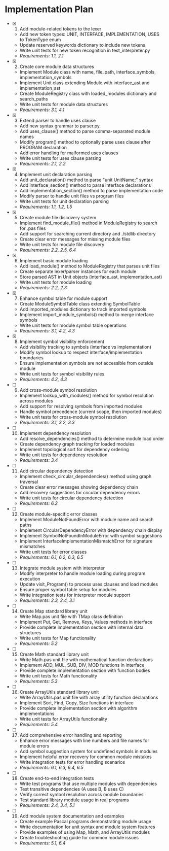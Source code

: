# Implementation Plan

- [x] 1. Add module-related tokens to the lexer








  - Add new token types: UNIT, INTERFACE, IMPLEMENTATION, USES to TokenType enum
  - Update reserved keywords dictionary to include new tokens
  - Write unit tests for new token recognition in test_interpreter.py
  - _Requirements: 1.1, 2.1_

- [x] 2. Create core module data structures




  - Implement Module class with name, file_path, interface_symbols, implementation_symbols
  - Implement Unit class extending Module with interface_ast and implementation_ast
  - Create ModuleRegistry class with loaded_modules dictionary and search_paths
  - Write unit tests for module data structures
  - _Requirements: 3.1, 4.1_

- [x] 3. Extend parser to handle uses clause




  - Add new syntax grammar to parser.py.
  - Add uses_clause() method to parse comma-separated module names
  - Modify program() method to optionally parse uses clause after PROGRAM declaration
  - Add error handling for malformed uses clauses
  - Write unit tests for uses clause parsing
  - _Requirements: 2.1, 2.2_

- [x] 4. Implement unit declaration parsing




  - Add unit_declaration() method to parse "unit UnitName;" syntax
  - Add interface_section() method to parse interface declarations
  - Add implementation_section() method to parse implementation code
  - Modify parser to handle unit files vs program files
  - Write unit tests for unit declaration parsing
  - _Requirements: 1.1, 1.2, 1.5_

- [x] 5. Create module file discovery system




  - Implement find_module_file() method in ModuleRegistry to search for .pas files
  - Add support for searching current directory and ./stdlib directory
  - Create clear error messages for missing module files
  - Write unit tests for module file discovery
  - _Requirements: 2.2, 2.5, 6.4_

- [x] 6. Implement basic module loading




  - Add load_module() method to ModuleRegistry that parses unit files
  - Create separate lexer/parser instances for each module
  - Store parsed AST in Unit objects (interface_ast, implementation_ast)
  - Write unit tests for module loading
  - _Requirements: 2.2, 2.3_

- [x] 7. Enhance symbol table for module support









  - Create ModuleSymbolTable class extending SymbolTable
  - Add imported_modules dictionary to track imported symbols
  - Implement import_module_symbols() method to merge interface symbols
  - Write unit tests for module symbol table operations
  - _Requirements: 3.1, 4.2, 4.3_

- [x] 8. Implement symbol visibility enforcement













  - Add visibility tracking to symbols (interface vs implementation)
  - Modify symbol lookup to respect interface/implementation boundaries
  - Ensure implementation symbols are not accessible from outside module
  - Write unit tests for symbol visibility rules
  - _Requirements: 4.2, 4.3_

- [ ] 9. Add cross-module symbol resolution
  - Implement lookup_with_modules() method for symbol resolution across modules
  - Add support for resolving symbols from imported modules
  - Handle symbol precedence (current scope, then imported modules)
  - Write unit tests for cross-module symbol resolution
  - _Requirements: 3.1, 3.2, 3.3_

- [ ] 10. Implement dependency resolution
  - Add resolve_dependencies() method to determine module load order
  - Create dependency graph tracking for loaded modules
  - Implement topological sort for dependency ordering
  - Write unit tests for dependency resolution
  - _Requirements: 3.4_

- [ ] 11. Add circular dependency detection
  - Implement check_circular_dependencies() method using graph traversal
  - Create clear error messages showing dependency chain
  - Add recovery suggestions for circular dependency errors
  - Write unit tests for circular dependency detection
  - _Requirements: 6.2_

- [ ] 12. Create module-specific error classes
  - Implement ModuleNotFoundError with module name and search paths
  - Implement CircularDependencyError with dependency chain display
  - Implement SymbolNotFoundInModuleError with symbol suggestions
  - Implement InterfaceImplementationMismatchError for signature mismatches
  - Write unit tests for error classes
  - _Requirements: 6.1, 6.2, 6.3, 6.5_

- [ ] 13. Integrate module system with interpreter
  - Modify interpreter to handle module loading during program execution
  - Update visit_Program() to process uses clauses and load modules
  - Ensure proper symbol table setup for modules
  - Write integration tests for interpreter module support
  - _Requirements: 2.3, 2.4, 3.1_

- [ ] 14. Create Map standard library unit
  - Write Map.pas unit file with TMap class definition
  - Implement Put, Get, Remove, Keys, Values methods in interface
  - Provide complete implementation section with internal data structures
  - Write unit tests for Map functionality
  - _Requirements: 5.2_

- [ ] 15. Create Math standard library unit
  - Write Math.pas unit file with mathematical function declarations
  - Implement ADD, MUL, SUB, DIV, MOD functions in interface
  - Provide complete implementation section with function bodies
  - Write unit tests for Math functionality
  - _Requirements: 5.3_

- [ ] 16. Create ArrayUtils standard library unit
  - Write ArrayUtils.pas unit file with array utility function declarations
  - Implement Sort, Find, Copy, Size functions in interface
  - Provide complete implementation section with algorithm implementations
  - Write unit tests for ArrayUtils functionality
  - _Requirements: 5.4_

- [ ] 17. Add comprehensive error handling and reporting
  - Enhance error messages with line numbers and file names for module errors
  - Add symbol suggestion system for undefined symbols in modules
  - Implement helpful error recovery for common module mistakes
  - Write integration tests for error handling scenarios
  - _Requirements: 6.1, 6.3, 6.4, 6.5_

- [ ] 18. Create end-to-end integration tests
  - Write test programs that use multiple modules with dependencies
  - Test transitive dependencies (A uses B, B uses C)
  - Verify correct symbol resolution across module boundaries
  - Test standard library module usage in real programs
  - _Requirements: 2.4, 3.4, 5.1_

- [ ] 19. Add module system documentation and examples
  - Create example Pascal programs demonstrating module usage
  - Write documentation for unit syntax and module system features
  - Provide examples of using Map, Math, and ArrayUtils modules
  - Create troubleshooting guide for common module issues
  - _Requirements: 5.1, 6.4_